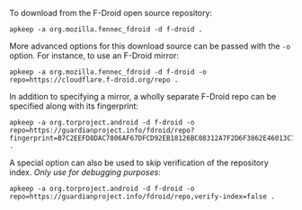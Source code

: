 To download from the F-Droid open source repository:

```shell
apkeep -a org.mozilla.fennec_fdroid -d f-droid .
```

More advanced options for this download source can be passed with the `-o` option.  For instance, to use an F-Droid mirror:

```shell
apkeep -a org.mozilla.fennec_fdroid -d f-droid -o repo=https://cloudflare.f-droid.org/repo .
```

In addition to specifying a mirror, a wholly separate F-Droid repo can be specified along with its fingerprint:

```shell
apkeep -a org.torproject.android -d f-droid -o repo=https://guardianproject.info/fdroid/repo?fingerprint=B7C2EEFD8DAC7806AF67DFCD92EB18126BC08312A7F2D6F3862E46013C7A6135 .
```

A special option can also be used to skip verification of the repository index.  *Only use for debugging purposes*:

```shell
apkeep -a org.torproject.android -d f-droid -o repo=https://guardianproject.info/fdroid/repo,verify-index=false .
```
